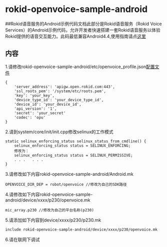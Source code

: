 # rokid-openvoice-sample-android
##Rokid语音服务的Android示例代码文档此部分是Rokid语音服务（Rokid Voice Services）的Android示例代码，允许开发者快速搭建一套Rokid语音服务以体验Rokid提供的语音交互能力。此码最低兼容Android4.4,使用指南请点[这里](https://developer-forum.rokid.com/t/rokid-open-voice-sdk/97/10)

## 内容
1.请修改rokid-openvoice-sample-android/etc/openvoice_profile.json[配置文件](https://developer-forum.rokid.com/t/rokid/101)

	{
		'server_address': 'apigw.open.rokid.com:443',
		'ssl_roots_pem': '/system/etc/roots.pem',
		'key': 'your_key',
		'device_type_id': 'your_device_type_id',
		'device_id': 'your_device_id',
		'api_version': '1',
		'secret': 'your_secret'
		'codec': 'opu'
	}

2.请到system/core/init/init.cpp修改selinux的工作模式
	
	static selinux_enforcing_status selinux_status_from_cmdline() {
		selinux_enforcing_status status = SELINUX_ENFORCING;
		修改为：
		selinux_enforcing_status status = SELINUX_PERMISSIVE;
		. . .	. . . 
	}

3.请修改如下内容rokid-openvoice-sample-android/Android.mk

	OPENVOICE_DIR_DEP = robot/openvoice	//修改为自己的SDK路径

4.请修改如下内容rokid-openvoice-sample-android/device/xxxx/p230/openvoice.mk

	mic_array.p230 //修改为自己的平台名称(p230)

5.请添加如下内容到device/xxxx/p230/p230.mk
	
	include rokid-openvoice-sample-android/device/xxxx/p230/openvoice.mk

6.请在联网下调试
